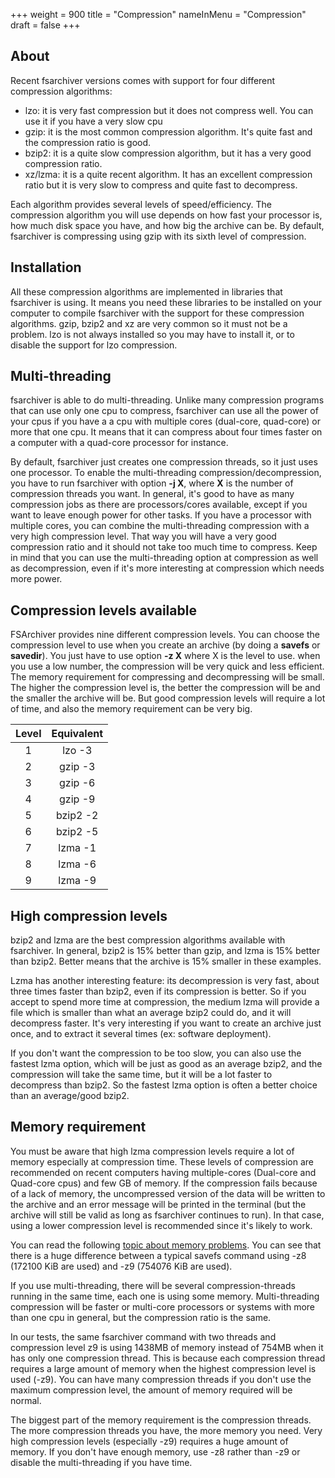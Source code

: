 +++
weight = 900
title = "Compression"
nameInMenu = "Compression"
draft = false
+++

## About
Recent fsarchiver versions comes with support for four different compression
algorithms:

* lzo: it is very fast compression but it does not compress well. You can use it
if you have a very slow cpu
* gzip: it is the most common compression algorithm. It's quite fast and the
compression ratio is good.
* bzip2: it is a quite slow compression algorithm, but it has a very good
compression ratio.
* xz/lzma: it is a quite recent algorithm. It has an excellent compression ratio
but it is very slow to compress and quite fast to decompress.

Each algorithm provides several levels of speed/efficiency. The compression
algorithm you will use depends on how fast your processor is, how much disk
space you have, and how big the archive can be. By default, fsarchiver is
compressing using gzip with its sixth level of compression.

## Installation
All these compression algorithms are implemented in libraries that fsarchiver is
using. It means you need these libraries to be installed on your computer to
compile fsarchiver with the support for these compression algorithms. gzip,
bzip2 and xz are very common so it must not be a problem. lzo is not always
installed so you may have to install it, or to disable the support for lzo
compression.

## Multi-threading
fsarchiver is able to do multi-threading. Unlike many compression programs that
can use only one cpu to compress, fsarchiver can use all the power of your cpus
if you have a a cpu with multiple cores (dual-core, quad-core) or more that one
cpu. It means that it can compress about four times faster on a computer with a
quad-core processor for instance. 

By default, fsarchiver just creates one compression threads, so it just uses one
processor. To enable the multi-threading compression/decompression, you have to
run fsarchiver with option **-j X**, where **X** is the number
of compression threads you want. In general, it's good to have as many
compression jobs as there are processors/cores available, except if you want to
leave enough power for other tasks. If you have a processor with multiple cores,
you can combine the multi-threading compression with a very high compression
level. That way you will have a very good compression ratio and it should not
take too much time to compress. Keep in mind that you can use the
multi-threading option at compression as well as decompression, even if it's
more interesting at compression which needs more power.

## Compression levels available
FSArchiver provides nine different compression levels. You can choose the
compression level to use when you create an archive (by doing a **savefs** or
**savedir**). You just have to use option **-z X** where X is the level to
use. when you use a low number, the compression will be very quick and less
efficient. The memory requirement for compressing and decompressing will be
small. The higher the compression level is, the better the compression will be
and the smaller the archive will be. But good compression levels will require a
lot of time, and also the memory requirement can be very big.

| **Level** | **Equivalent** |
|:---------:|:--------------:|
| 1         | lzo -3         |
| 2         | gzip -3        |
| 3         | gzip -6        |
| 4         | gzip -9        |
| 5         | bzip2 -2       |
| 6         | bzip2 -5       |
| 7         | lzma -1        |
| 8         | lzma -6        |
| 9         | lzma -9        |

## High compression levels
bzip2 and lzma are the best compression algorithms available with fsarchiver.
In general, bzip2 is 15% better than gzip, and lzma is 15% better than bzip2.
Better means that the archive is 15% smaller in these examples. 

Lzma has another interesting feature: its decompression is very fast, about
three times faster than bzip2, even if its compression is better. So if you
accept to spend more time at compression, the medium lzma will provide a file
which is smaller than what an average bzip2 could do, and it will decompress
faster. It's very interesting if you want to create an archive just once, and
to extract it several times (ex: software deployment).

If you don't want the compression to be too slow, you can also use the fastest
lzma option, which will be just as good as an average bzip2, and the compression
will take the same time, but it will be a lot faster to decompress than bzip2.
So the fastest lzma option is often a better choice than an average/good bzip2.

## Memory requirement
You must be aware that high lzma compression levels require a lot of memory
especially at compression time. These levels of compression are recommended on
recent computers having multiple-cores (Dual-core and Quad-core cpus) and few
GB of memory. If the compression fails because of a lack of memory, the
uncompressed version of the data will be written to the archive and an error
message will be printed in the terminal (but the archive will still be valid as
long as fsarchiver continues to run). In that case, using a lower compression
level is recommended since it's likely to work. 

You can read the following [
topic about memory problems](http://www.fsarchiver.org/forums/viewtopic.php?p=2259).
You can see that there is a huge difference between a typical savefs command
using -z8 (172100 KiB are used) and -z9 (754076 KiB are used).

If you use multi-threading, there will be several compression-threads running in
the same time, each one is using some memory. Multi-threading compression will
be faster or multi-core processors or systems with more than one cpu in general,
but the compression ratio is the same.

In our tests, the same fsarchiver command with two threads and compression level
z9 is using 1438MB of memory instead of 754MB when it has only one compression
thread. This is because each compression thread requires a large amount of
memory when the highest compression level is used (-z9). You can have many
compression threads if you don't use the maximum compression level, the amount
of memory required will be normal.

The biggest part of the memory requirement is the compression threads. The more
compression threads you have, the more memory you need. Very high compression
levels (especially -z9) requires a huge amount of memory. If you don't have
enough memory, use -z8 rather than -z9 or disable the multi-threading if you
have time.
